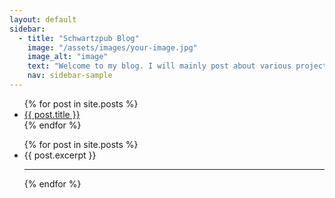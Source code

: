 ```yaml
---
layout: default
sidebar:
  - title: "Schwartzpub Blog"
    image: "/assets/images/your-image.jpg"
    image_alt: "image"
    text: "Welcome to my blog. I will mainly post about various projects and ideas I have while working in the IT world."
    nav: sidebar-sample
---
```


<ul>
  {% for post in site.posts %}
    <li>
      <a href="{{ post.url }}">{{ post.title }}</a>
    </li>
  {% endfor %}
</ul>

<ul>
  {% for post in site.posts %}
    <li>
	  {{ post.excerpt }}
    </li>
	<hr>
  {% endfor %}
</ul>